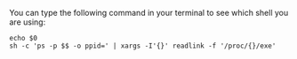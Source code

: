 You can type the following command in your terminal to see which shell you are using:   
```
echo $0
sh -c 'ps -p $$ -o ppid=' | xargs -I'{}' readlink -f '/proc/{}/exe'
```